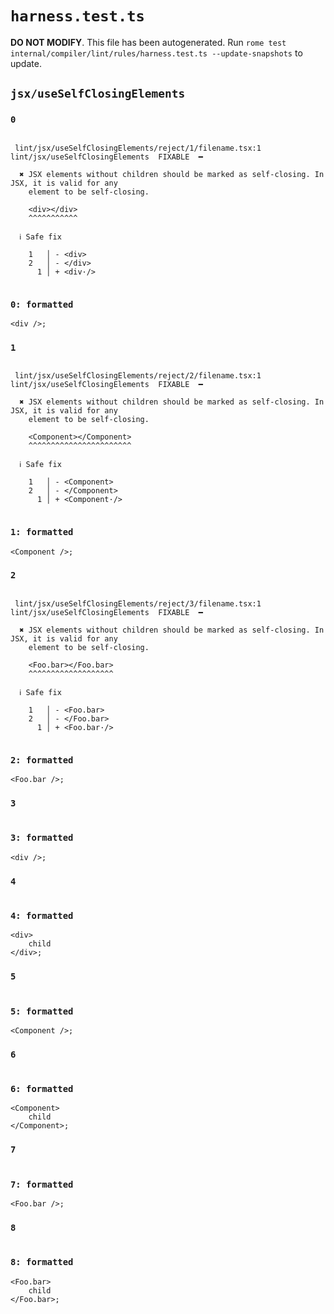 # `harness.test.ts`

**DO NOT MODIFY**. This file has been autogenerated. Run `rome test internal/compiler/lint/rules/harness.test.ts --update-snapshots` to update.

## `jsx/useSelfClosingElements`

### `0`

```

 lint/jsx/useSelfClosingElements/reject/1/filename.tsx:1 lint/jsx/useSelfClosingElements  FIXABLE  ━

  ✖ JSX elements without children should be marked as self-closing. In JSX, it is valid for any
    element to be self-closing.

    <div></div>
    ^^^^^^^^^^^

  ℹ Safe fix

    1   │ - <div>
    2   │ - </div>
      1 │ + <div·/>


```

### `0: formatted`

```tsx
<div />;

```

### `1`

```

 lint/jsx/useSelfClosingElements/reject/2/filename.tsx:1 lint/jsx/useSelfClosingElements  FIXABLE  ━

  ✖ JSX elements without children should be marked as self-closing. In JSX, it is valid for any
    element to be self-closing.

    <Component></Component>
    ^^^^^^^^^^^^^^^^^^^^^^^

  ℹ Safe fix

    1   │ - <Component>
    2   │ - </Component>
      1 │ + <Component·/>


```

### `1: formatted`

```tsx
<Component />;

```

### `2`

```

 lint/jsx/useSelfClosingElements/reject/3/filename.tsx:1 lint/jsx/useSelfClosingElements  FIXABLE  ━

  ✖ JSX elements without children should be marked as self-closing. In JSX, it is valid for any
    element to be self-closing.

    <Foo.bar></Foo.bar>
    ^^^^^^^^^^^^^^^^^^^

  ℹ Safe fix

    1   │ - <Foo.bar>
    2   │ - </Foo.bar>
      1 │ + <Foo.bar·/>


```

### `2: formatted`

```tsx
<Foo.bar />;

```

### `3`

```

```

### `3: formatted`

```tsx
<div />;

```

### `4`

```

```

### `4: formatted`

```tsx
<div>
	child
</div>;

```

### `5`

```

```

### `5: formatted`

```tsx
<Component />;

```

### `6`

```

```

### `6: formatted`

```tsx
<Component>
	child
</Component>;

```

### `7`

```

```

### `7: formatted`

```tsx
<Foo.bar />;

```

### `8`

```

```

### `8: formatted`

```tsx
<Foo.bar>
	child
</Foo.bar>;

```
